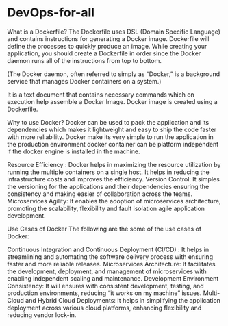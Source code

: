 # DevOps-for-all

What is a Dockerfile?
The Dockerfile uses DSL (Domain Specific Language) and contains instructions for generating a Docker image. Dockerfile will define the processes to quickly produce an image. While creating your application, you should create a Dockerfile in order since the Docker daemon runs all of the instructions from top to bottom.

(The Docker daemon, often referred to simply as “Docker,” is a background service that manages Docker containers on a system.)

It is a text document that contains necessary commands which on execution help assemble a Docker Image.
Docker image is created using a Dockerfile.

Why to use Docker?
Docker can be used to pack the application and its dependencies which makes it lightweight and easy to ship the code faster with more reliability. Docker make its very simple to run the application in the production environment docker container can be platform independent if the docker engine is installed in the machine.

Resource Efficiency : Docker helps in maximizing the resource utilization by running the multiple containers on a single host. It helps in reducing the infrastructure costs and improves the efficiency.
Version Control: It simples the versioning for the applications and their dependencies ensuring the consistency and making easier of collaboration across the teams.
Microservices Agility: It enables the adoption of microservices architecture, promoting the scalability, flexibility and fault isolation agile application development.

Use Cases of Docker
The following are the some of the use cases of Docker:

Continuous Integration and Continuous Deployment (CI/CD) : It helps in streamlining and automating the software delivery process with ensuring faster and more reliable releases.
Microservices Architecture: It facilitates the development, deployment, and management of microservices with enabling independent scaling and maintenance.
Development Environment Consistency: It will ensures with consistent development, testing, and production environments, reducing “it works on my machine” issues.
Multi-Cloud and Hybrid Cloud Deployments: It helps in simplifying the application deployment across various cloud platforms, enhancing flexibility and reducing vendor lock-in.

